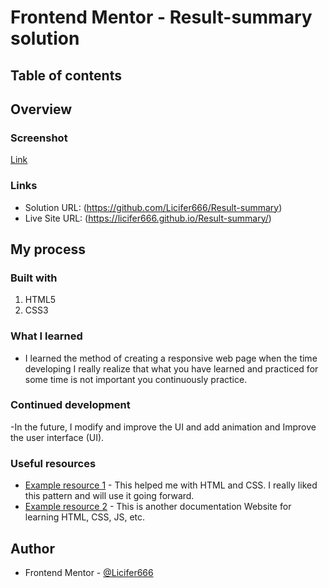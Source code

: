 # Frontend Mentor - Result-summary  solution

## Table of contents

## Overview

### Screenshot

[Link]([.Screenshot/Desktop_size.png](https://github.com/Licifer666/Result-summary/blob/afc8599aa013fd246ef4d46f464c5d6bdab6e7fb/Screenshot/Desktop_size.png))


### Links

- Solution URL: (https://github.com/Licifer666/Result-summary)
- Live Site URL: (https://licifer666.github.io/Result-summary/)

## My process

### Built with

1. HTML5
2. CSS3

### What I learned

- I learned  the method of creating a responsive web page when the time developing I really realize that what you have learned and practiced for some time is not important you continuously practice.

### Continued development

-In the future, I modify and improve the UI and add animation and Improve the user interface (UI).

### Useful resources

- [Example resource 1](https://www.w3schools.com/) - This helped me with HTML and CSS. I really liked this pattern and will use it going forward.
- [Example resource 2](https://developer.mozilla.org/en-US/ ) - This is another documentation Website for learning HTML, CSS, JS, etc. 

## Author

- Frontend Mentor - [@Licifer666](https://www.frontendmentor.io/profile/Licifer666)

